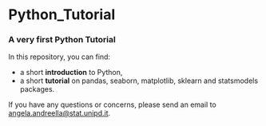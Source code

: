 # Python_Tutorial

### A very first Python Tutorial

In this repository, you can find:

  - a short **introduction** to Python,
  - a short **tutorial** on pandas, seaborn, matplotlib, sklearn and statsmodels packages.
  
If you have any questions or concerns, please send an email to angela.andreella@stat.unipd.it.
